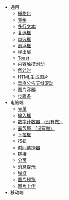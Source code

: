 
* 通用
  * [栅格化](/component/global/grid)
  * [表格](/component/global/table)
  * [多行文本](/component/global/text-line)
  * [复选框](/component/global/checkbox)
  * [单选框](/component/global/radio)
  * [悬浮框](/component/global/popover)
  * [弹出层](/component/global/popup-layer)
  * [Toast](/component/global/toast)
  * [内容触摸滑动](/component/global/swiper)
  * [倒计时](/component/global/countdown)
  * [HTML生成图片](/component/global/html-image)
  * [垂直公告无缝滚动](/component/global/notice)
  * [图片容器](/component/global/image-container)
  * [步骤条](/component/global/steps)
* 电脑端
  * [表单](/component/web/form)
  * [输入框](/component/web/input)
  * [数字计数器 （没有做）](/component/web/input-number)
  * [面包屑 （没有做）](/component/web/breadcrumb)
  * [下拉框](/component/web/select)
  * [按钮](/component/web/button)
  * [时间选择器](/component/web/date-picker)
  * [链接](/component/web/link)
  * [分页](/component/web/pagination)
  * [消息提示](/component/web/message)
  * [弹框](/component/web/message-box)
  * [图片预览](/component/web/image-view)
  * [图片上传](/component/web/image-upload)
* 移动端
